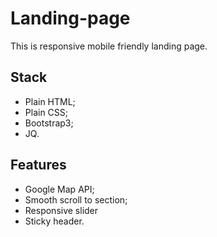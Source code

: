 # Landing-page

This is responsive mobile friendly landing page.

## Stack
* Plain HTML; 
* Plain CSS; 
* Bootstrap3; 
* JQ.

## Features
* Google Map API;
* Smooth scroll to section;
* Responsive slider
* Sticky header.

